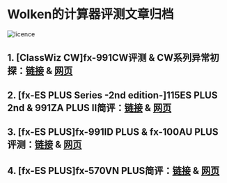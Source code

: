 # **Wolken的计算器评测文章归档**

![licence](https://img.shields.io/badge/License-CC--BY--4.0-orange?style=for-the-badge&logo=contributions)

## 1. [ClassWiz CW]fx-991CW评测 & CW系列异常初探：[链接](https://github.com/ZWolken/Calc_Review/blob/main/docs/01_991CW/index.md) & [网页](https://zwolken.github.io/Calc_Review/docs/01_991CW/)

## 2. [fx-ES PLUS Series -2nd edition-]115ES PLUS 2nd & 991ZA PLUS II简评：[链接](https://github.com/ZWolken/Calc_Review/blob/main/docs/02_991ZAII/index.md) & [网页](https://zwolken.github.io/Calc_Review/docs/02_991ZAII/)

## 3. [fx-ES PLUS]fx-991ID PLUS & fx-100AU PLUS评测：[链接](https://github.com/ZWolken/Calc_Review/blob/main/docs/03_991ID_100AU/index.md) & [网页](https://zwolken.github.io/Calc_Review/docs/03_991ID_100AU/)


## 4. [fx-ES PLUS]fx-570VN PLUS简评：[链接](https://github.com/ZWolken/Calc_Review/blob/main/docs/04_570VNPLUS/index.md) & [网页](https://zwolken.github.io/Calc_Review/docs/04_570VNPLUS/)